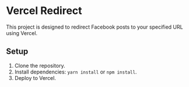 # Vercel Redirect

This project is designed to redirect Facebook posts to your specified URL using Vercel.

## Setup

1. Clone the repository.
2. Install dependencies: `yarn install` or `npm install`.
3. Deploy to Vercel.
